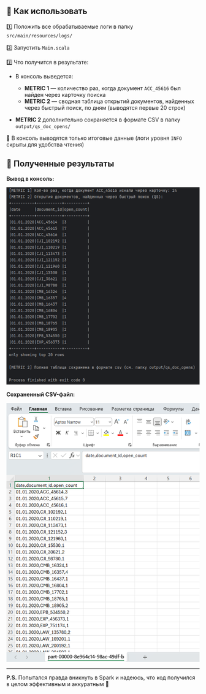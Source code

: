 ## 🚀 Как использовать

1️⃣ Положить все обрабатываемые логи в папку `src/main/resources/logs/`

2️⃣ Запустить `Main.scala`

3️⃣ Что получится в результате:

- В консоль выведется:
    - **METRIC 1** — количество раз, когда документ `ACC_45616` был найден через карточку поиска
    - **METRIC 2** — сводная таблица открытий документов, найденных через быстрый поиск, по дням (выводятся первые 20 строк)

- **METRIC 2** дополнительно сохраняется в формате CSV в папку `output/qs_doc_opens/`

📌 В консоль выводятся только итоговые данные (логи уровня `INFO` скрыты для удобства чтения)

## 🚀 Полученные результаты

**Вывод в консоль:**

![Вывод в консоль](assets/1.png)

**Сохраненный CSV-файл:**

![Сохраненный CSV-файл](assets/2.png)

---

**P.S.** Попытался правда вникнуть в Spark и надеюсь, что код получился в целом эффективным и аккуратным 🙂